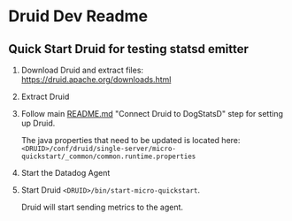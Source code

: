 # Druid Dev Readme

## Quick Start Druid for testing statsd emitter

1) Download Druid and extract files: https://druid.apache.org/downloads.html

2) Extract Druid

3) Follow main [README.md](../README.md) "Connect Druid to DogStatsD" step for setting up Druid.  

   The java properties that need to be updated is located here: `<DRUID>/conf/druid/single-server/micro-quickstart/_common/common.runtime.properties`  

4) Start the Datadog Agent

5) Start Druid `<DRUID>/bin/start-micro-quickstart`. 

   Druid will start sending metrics to the agent.
   